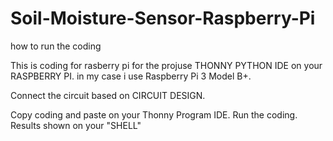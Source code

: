 # Soil-Moisture-Sensor-Raspberry-Pi
how to run the coding

This is coding for rasberry pi for the projuse THONNY PYTHON IDE on your RASPBERRY PI. in my case i use Raspberry Pi 3 Model B+.

Connect the circuit based on CIRCUIT DESIGN.

Copy coding and paste on your Thonny Program IDE. Run the coding.
Results shown on your "SHELL"

